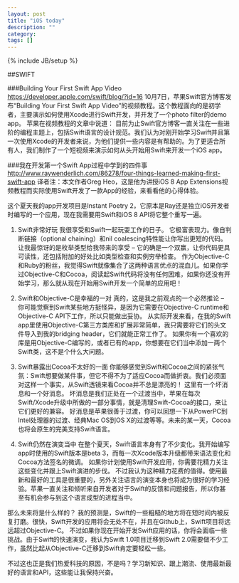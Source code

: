 ```yaml
---
layout: post
title: "iOS today"
description: ""
category: 
tags: []
---
```

{% include JB/setup %}

##SWIFT

###Building Your First Swift App Video
https://developer.apple.com/swift/blog/?id=16
10月7日，苹果Swift官方博客发布“Building Your First Swift App Video”的视频教程。这个教程面向的是初学者，主要演示如何使用Xcode进行Swift开发，并开发了一个photo filter的demo app。
苹果在视频教程的文章中说道：
目前为止Swift官方博客一直关注在一些进阶的编程主题上，包括Swift语言的设计规范。我们认为对刚开始学习Swift并且第一次使用Xcode的开发者来说，为他们提供一些内容是有帮助的。为了更适合所有人，我们制作了一个短视频来演示如何从头开始用Swift来开发一个iOS app。

###我在开发第一个Swift App过程中学到的四件事
http://www.raywenderlich.com/86278/four-things-learned-making-first-swift-app
译者注：本文作者Greg Heo，这是他为讲授iOS 8 App Extensions视频教程而实际使用Swift开发了一款App的经验，来看看他的心得体验。

这个夏天我的app开发项目是Instant Poetry 2，它原本是Ray还是独立iOS开发者时编写的一个应用，现在我需要用Swift和iOS 8 API将它整个重写一遍。

1) Swift非常好玩
我很享受和Swift一起玩耍工作的日子。
它极富表现力。像自判断链接（optional chaining）和nil coalescing特性能让你写出更短的代码。让我最惊讶的是枚举类型给我带来的享受 – 它的确是一个双赢，让你代码更具可读性，还包括附加的好处比如类型检查和实例穷举检查。
作为Objective-C和Ruby的粉丝，我觉得Swift就像集合了这两种语言优点的混血儿。如果你学过Objective-C和Cocoa，阅读起Swift代码将没有任何困难，如果你还没有开始学习，那么就从现在开始用Swift开发一个简单的应用吧！

2) Swift和Objective-C是幸福的一对
真的，这是我之前观点的一个必然推论 – 你可能觉察到Swift某些地方挺怪异，是因为它需要在Objective-C runtime和Objective-C API下工作，所以只能做出妥协。
从实际开发来看，在我的Swift app里使用Objective-C第三方类库和扩展非常简单，我只需要将它们的头文件导入到我的bridging header，它们就能正常工作了。
如果你有一个喜欢的库是用Objective-C编写的，或者已有的app，你想要在它们当中添加一两个Swift类，这不是个什么大问题。

3) Swift暴露出Cocoa不太好的一面
你能够感觉到Swift和Cocoa之间的紧张气氛：Swift想要做某件事，但它不得不为了适应Cocoa而做折衷。我们必须面对这样一个事实，从Swift透镜来看Cocoa并不总是漂亮的！
这里有一个坏消息和一个好消息。
坏消息是我们正处在一个过渡当中，苹果在每次Swift/Xcode升级中所做的一部分事情，就是清理Swift-Cocoa的接口，来让它们更好的兼容。
好消息是苹果很善于过渡，你可以回想一下从PowerPC到Intel处理器的过渡、经典Mac OS到OS X的过渡等等。未来的某一天，Cocoa也将会原生的完美支持Swift语言。

4) Swift仍然在演变当中
在整个夏天，Swift语言本身有了不少变化。我开始编写app时使用的Swift版本是beta 3，而每一次Xcode版本升级都带来语法变化和Cocoa方法签名的微调。
如果你计划使用Swift开发应用，你需要花精力关注这些变化并跟上Swift演进的步伐。
不过我认为这种精力花费的值得。使用最新和最好的工具是很重要的，另外关注语言的演变本身也将成为很好的学习经验。苹果一直关注和倾听来自开发者对于Swift的反馈和问题报告，所以你甚至有机会参与到这个语言成型的进程当中。

那么未来将是什么样的？
我的预测是，Swift的一些粗糙的地方将在短时间内被反复打磨。很快，Swift开发的应用将会无处不在，并且在Github上，Swift项目将远远超过Objective-C。
不过如果你现在开始开发Swift应用的话，你将会面临一些挑战。由于Swift的快速演变，我认为Swift 1.0项目迁移到Swift 2.0需要做不少工作，虽然比起从Objective-C迁移到Swift肯定要轻松一些。

不过这也正是我们热爱科技的原因，不是吗？学习新知识、跟上潮流、使用最新最好的语言和API，这些能让我保持兴奋。

